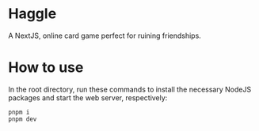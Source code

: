 # Haggle
A NextJS, online card game perfect for ruining friendships.

# How to use
In the root directory, run these commands to install the necessary NodeJS packages and start the web server, respectively:
```
pnpm i
pnpm dev
```
